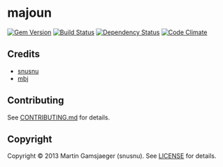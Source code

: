 # majoun

[![Gem Version](https://badge.fury.io/rb/majoun.png)][gem]
[![Build Status](https://secure.travis-ci.org/snusnu/cookie.png?branch=master)][travis]
[![Dependency Status](https://gemnasium.com/snusnu/cookie.png)][gemnasium]
[![Code Climate](https://codeclimate.com/github/snusnu/cookie.png)][codeclimate]

[gem]: https://rubygems.org/gems/cookie
[travis]: https://travis-ci.org/snusnu/cookie
[gemnasium]: https://gemnasium.com/snusnu/cookie
[codeclimate]: https://codeclimate.com/github/snusnu/cookie

## Credits

* [snusnu](https://github.com/snusnu)
* [mbj](https://github.com/mbj)

## Contributing

See [CONTRIBUTING.md](CONTRIBUTING.md) for details.

## Copyright

Copyright &copy; 2013 Martin Gamsjaeger (snusnu). See [LICENSE](LICENSE) for details.
